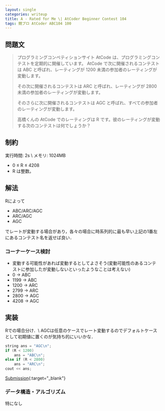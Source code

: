 ```yaml
---
layout: single
categories: writeup
title: A - Rated for Me \| AtCoder Beginner Contest 104
tags: 競プロ AtCoder ABC104 100
---
```


## 問題文
>プログラミングコンペティションサイト AtCode は、プログラミングコンテストを定期的に開催しています。
>AtCode で次に開催されるコンテストは ABC と呼ばれ、レーティングが 1200 未満の参加者のレーティングが変動します。
>
>その次に開催されるコンテストは ARC と呼ばれ、レーティングが 2800 未満の参加者のレーティングが変動します。
>
>そのさらに次に開催されるコンテストは AGC と呼ばれ、すべての参加者のレーティングが変動します。
>
>高橋くんの AtCode でのレーティングは R です。彼のレーティングが変動する次のコンテストは何でしょうか？

## 制約
実行時間: 2s \\
メモリ: 1024MB
- 0 ≤ R ≤ 4208
- R は整数。




## 解法
Rによって
- ABC/ARC/AGC
- ARC/AGC
- AGC

でレートが変動する場合があり，各々の場合に時系列的に最も早い上記の1番左にあるコンテスト名を返せば良い．
### コーナーケース検討
- 変動する可能性があれば変動するとしてよさそう(変動可能性のあるコンテストに参加したが変動しないといったようなことは考えない)
- 0 -> ABC
- 1199 -> ABC
- 1200 -> ARC
- 2799 -> ARC
- 2800 -> AGC
- 4208 -> AGC

## 実装
Rでの場合分け．\\
AGCは任意のケースでレート変動するのでデフォルトケースとして初期値に置くのが気持ち的にいいかな．
```cpp
string ans = "AGC\n";
if (R < 1200)
    ans = "ABC\n";
else if (R < 2800)
    ans = "ARC\n";
cout << ans;
```
[Submission](https://abc104.contest.atcoder.jp/submissions/2977590){:target="_blank"}

### データ構造・アルゴリズム
特になし